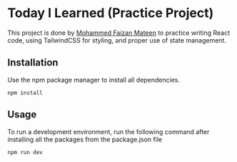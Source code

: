 # Today I Learned (Practice Project)

This project is done by [Mohammed Faizan Mateen](https://www.linkedin.com/in/mohammed-faizan-mateen) to practice writing React code, using TailwindCSS for styling, and proper use of state management.

## Installation

Use the npm package manager to install all dependencies.

```
npm install
```

## Usage

To run a development environment, run the following command after installing all the packages from the package.json file

```
npm run dev
```
